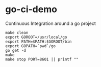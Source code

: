 go-ci-demo
==========

Continuous Integration around a go project

    make clean
    export GOROOT=/usr/local/go
    export PATH=$PATH:$GOROOT/bin
    export GOPATH=`pwd`/go
    go get -d
    make
    make stop PORT=8601 || printf ""
